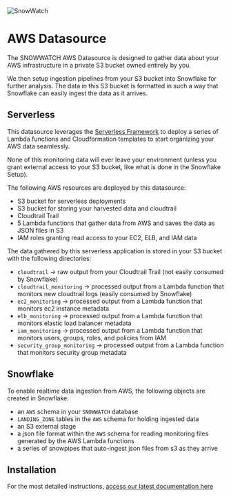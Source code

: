 <img src="https://raw.githubusercontent.com/hashmapinc/SnowWatch/master/docs/source/sw-logo-large.png" alt="SnowWatch"/>

# AWS Datasource
The SNOWWATCH AWS Datasource is designed to gather data about your AWS infrastructure in a private S3 bucket owned entirely by you. 

We then setup ingestion pipelines from your S3 bucket into Snowflake for further analysis. The data in this S3 bucket is formatted in such a way that Snowflake can easily ingest the data as it arrives.

## Serverless
This datasource leverages the [Serverless Framework](https://serverless.com/) to deploy a series of Lambda functions and Cloudformation templates to start organizing your AWS data seamlessly.

None of this monitoring data will ever leave your environment (unless you grant external access to your S3 bucket, like what is done in the Snowflake Setup). 

The following AWS resources are deployed by this datasource:
- S3 bucket for serverless deployments
- S3 bucket for storing your harvested data and cloudtrail
- Cloudtrail Trail 
- 5 Lambda functions that gather data from AWS and saves the data as JSON files in S3
- IAM roles granting read access to your EC2, ELB, and IAM data

The data gathered by this serverless application is stored in your S3 bucket with the following directories:
- `cloudtrail` -> raw output from your Cloudtrail Trail (not easily consumed by Snowflake)
- `cloudtrail_monitoring` -> processed output from a Lambda function that monitors new cloudtrail logs (easily consumed by Snowflake)
- `ec2_monitoring` -> processed output from a Lambda function that monitors ec2 instance metadata
- `elb_monitoring` -> processed output from a Lambda function that monitors elastic load balancer metadata 
- `iam_monitoring` -> processed output from a Lambda function that monitors users, groups, roles, and policies from IAM
- `security_group_monitoring` -> processed output from a Lambda function that monitors security group metadata

## Snowflake
To enable realtime data ingestion from AWS, the following objects are created in Snowflake:
- an `AWS` schema in your `SNOWWATCH` database
- `LANDING_ZONE` tables in the `AWS` schema for holding ingested data
- an S3 external stage 
- a json file format within the `AWS` schema for reading monitoring files generated by the AWS Lambda functions
- a series of snowpipes that auto-ingest json files from s3 as they arrive

## Installation
For the most detailed instructions, [access our latest documentation here](https://snowwatch.readthedocs.io/en/latest/)